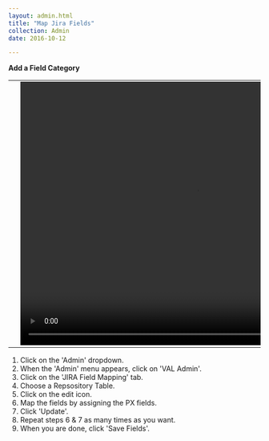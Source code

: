 ```yaml
---
layout: admin.html
title: "Map Jira Fields"
collection: Admin
date: 2016-10-12

---
```

**Add a Field Category**

<table>
<tr>
<td width="50px"></td>
<td width="700px">
<video width="700" height="525" controls>
	<source src="/assets/video/Admin/How_to_add_map_jira_fields.mp4" type="video/mp4">
	Your browser does not support the video tag.
</video>
</td>
<td width="50px"></td>
</tr>
</table>

1.	Click on the 'Admin' dropdown.
2.  When the 'Admin' menu appears, click on 'VAL Admin'.
3.  Click on the 'JIRA Field Mapping' tab.
4.  Choose a Repsository Table.
5.  Click on the edit icon.
6.  Map the fields by assigning the PX fields.
7.  Click 'Update'.
8.  Repeat steps 6 & 7 as many times as you want.
9.  When you are done, click 'Save Fields'.
